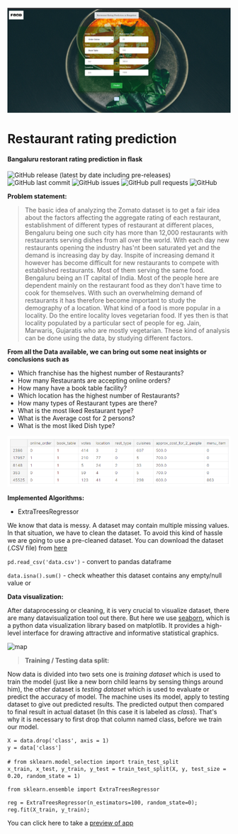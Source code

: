 ![restaurant-prediction](https://github.com/Abhishek-k-git/Image/blob/main/Screenshot%20(7).png)

# Restaurant rating prediction 
#### Bangaluru restorant rating prediction in flask

![GitHub release (latest by date including pre-releases)](https://img.shields.io/github/v/release/navendu-pottekkat/awesome-readme?include_prereleases)
![GitHub last commit](https://img.shields.io/github/last-commit/navendu-pottekkat/awesome-readme)
![GitHub issues](https://img.shields.io/github/issues-raw/navendu-pottekkat/awesome-readme)
![GitHub pull requests](https://img.shields.io/github/issues-pr/navendu-pottekkat/awesome-readme)
![GitHub](https://img.shields.io/github/license/navendu-pottekkat/awesome-readme)

**Problem statement:**

> The basic idea of analyzing the Zomato dataset is to get a fair idea about the factors affecting the aggregate rating of each restaurant, establishment of different types of restaurant at different places, Bengaluru being one such city has more than 12,000 restaurants with restaurants serving dishes from all over the world. With each day new restaurants opening the industry has'nt been saturated yet and the demand is increasing day by day. Inspite of increasing demand it however has become difficult for new restaurants to compete with established restaurants. Most of them serving the same food. Bengaluru being an IT capital of India. Most of the people here are dependent mainly on the restaurant food as they don't have time to cook for themselves. With such an overwhelming demand of restaurants it has therefore become important to study the demography of a location. What kind of a food is more popular in a locality. Do the entire locality loves vegetarian food. If yes then is that locality populated by a particular sect of people for eg. Jain, Marwaris, Gujaratis who are mostly vegetarian. These kind of analysis can be done using the data, by studying different factors.


**From all the Data available, we can bring out some neat insights or conclusions such as**

- Which franchise has the highest number of Restaurants?
- How many Restaurants are accepting online orders?
- How many have a book table facility?
- Which location has the highest number of Restaurants?
- How many types of Restaurant types are there?
- What is the most liked Restaurant type?
- What is the Average cost for 2 persons?
- What is the most liked Dish type?


![dataset](https://github.com/Abhishek-k-git/Restaurant_rating_prediction/blob/master/table.png)


**Implemented Algorithms:**
- ExtraTreesRegressor


We know that data is messy. A dataset may contain multiple missing values. In that situation, we have to clean the dataset. To avoid this kind of hassle we are going to use a pre-cleaned dataset. You can download the dataset (.CSV file) from [here](https://archive.ics.uci.edu/ml/datasets/banknote+authentication)

``` pd.read_csv('data.csv') ``` - convert to pandas dataframe

``` data.isna().sum() ``` - check wheather this dataset contains any empty/null value or

**Data visualization:**

After dataprocessing or cleaning, it is very crucial to visualize dataset, there are many datavisualization tool out there. But here we use [seaborn](https://seaborn.pydata.org/), which is a python data visualization library based on matplotlib. It provides a high-level interface for drawing attractive and informative statistical graphics.

![map](https://github.com/Abhishek-k-git/Restaurant_rating_prediction/blob/master/map.png)

> **Training / Testing data split:**

Now data is divided into two sets one is *training dataset* which is used to train the model (just like a new born child learns by sensing things around him), the other dataset is *testing dataset* which is used to evaluate or predict the accuracy of model. The machine uses its model, apply to testing dataset to give out predicted results. The predicted output then compared to final result in actual dataset (In this case it is labeled as *class*). That's why it is necessary to first drop that column named class, before we train our model.

```
X = data.drop('class', axis = 1)
y = data['class']

# from sklearn.model_selection import train_test_split
x_train, x_test, y_train, y_test = train_test_split(X, y, test_size = 0.20, random_state = 1)
```
```
from sklearn.ensemble import ExtraTreesRegressor
```
```
reg = ExtraTreesRegressor(n_estimators=100, random_state=0);
reg.fit(X_train, y_train);
```





You can click here to take a [preview of app](https://restaurant-rating-prediction.herokuapp.com/)
